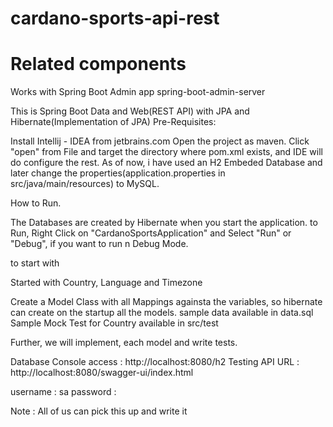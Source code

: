 # cardano-sports-api-rest

# Related components
Works with Spring Boot Admin app spring-boot-admin-server

This is Spring Boot Data and Web(REST API) with JPA and Hibernate(Implementation of JPA)
Pre-Requisites:

Install Intellij - IDEA from jetbrains.com
Open the project as maven. Click "open" from File and target the directory where pom.xml exists, and IDE will do configure the rest.
As of now, i have used an H2 Embeded Database and later change the properties(application.properties in src/java/main/resources) to MySQL.

How to Run.

The Databases are created by Hibernate when you start the application.
to Run, Right Click on "CardanoSportsApplication" and Select "Run" or "Debug", if you want to run n Debug Mode.

to start with

Started with Country, Language and Timezone

Create a Model Class with all Mappings againsta the variables, so hibernate can create on the startup all the models.
sample data available in data.sql
Sample Mock Test for Country available in src/test



Further, we will implement, each model and write tests.

Database Console access : http://localhost:8080/h2
Testing API URL : http://localhost:8080/swagger-ui/index.html

username : sa
password : 

Note : All of us can pick this up and write it